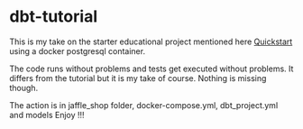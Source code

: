 # dbt-tutorial

This is my take on the starter educational project mentioned here
[Quickstart](https://docs.getdbt.com/docs/quickstarts/dbt-core/quickstart)
using a docker postgresql container.

The code runs without problems and tests get executed without problems.
It differs from the tutorial but it is my take of course. Nothing is missing though.

The action is in jaffle_shop folder, docker-compose.yml, dbt_project.yml and models
Enjoy !!!

